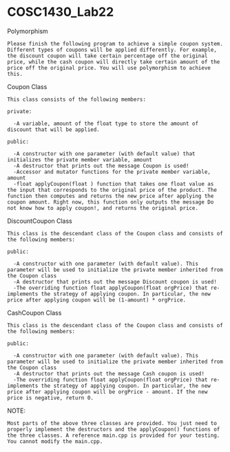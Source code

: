 # COSC1430_Lab22
Polymorphism

    Please finish the following program to achieve a simple coupon system. Different types of coupons will be applied differently. For example, the discount coupon will take certain percentage off the original price, while the cash coupon will directly take certain amount of the price off the original price. You will use polymorphism to achieve this.

Coupon Class

    This class consists of the following members:

    private:

      -A variable, amount of the float type to store the amount of discount that will be applied.
      
    public:

      -A constructor with one parameter (with default value) that initializes the private member variable, amount
      -A destructor that prints out the message Coupon is used!
      -Accessor and mutator functions for the private member variable, amount
      -float applyCoupon(float ) function that takes one float value as the input that corresponds to the original price of the product. The function then computes and returns the new price after applying the coupon amount. Right now, this function only outputs the message Do not know how to apply coupon!, and returns the original price.

DiscountCoupon Class

    This class is the descendant class of the Coupon class and consists of the following members:

    public:
    
      -A constructor with one parameter (with default value). This parameter will be used to initialize the private member inherited from the Coupon class
      -A destructor that prints out the message Discount coupon is used!
      -The overriding function float applyCoupon(float orgPrice) that re-implements the strategy of applying coupon. In particular, the new price after applying coupon will be (1-amount) * orgPrice.

CashCoupon Class

    This class is the descendant class of the Coupon class and consists of the following members:

    public:
    
      -A constructor with one parameter (with default value). This parameter will be used to initialize the private member inherited from the Coupon class
      -A destructor that prints out the message Cash coupon is used!
      -The overriding function float applyCoupon(float orgPrice) that re-implements the strategy of applying coupon. In particular, the new price after applying coupon will be orgPrice - amount. If the new price is negative, return 0.
      
NOTE: 

    Most parts of the above three classes are provided. You just need to properly implement the destructors and the applyCoupon() functions of the three classes. A reference main.cpp is provided for your testing. You cannot modify the main.cpp.

